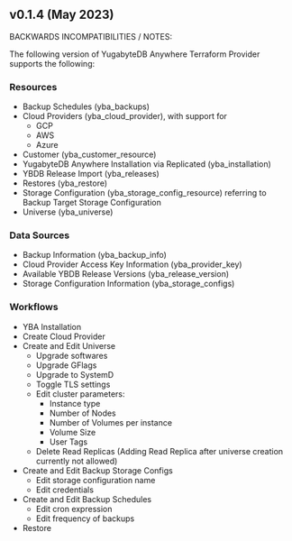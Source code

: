 ## v0.1.4 (May 2023)

BACKWARDS INCOMPATIBILITIES / NOTES:

The following version of YugabyteDB Anywhere Terraform Provider supports the following:

### Resources

- Backup Schedules (yba_backups)
- Cloud Providers (yba_cloud_provider), with support for
  - GCP
  - AWS
  - Azure
- Customer (yba_customer_resource)
- YugabyteDB Anywhere Installation via Replicated (yba_installation)
- YBDB Release Import (yba_releases)
- Restores (yba_restore)
- Storage Configuration (yba_storage_config_resource) referring to Backup Target Storage Configuration
- Universe (yba_universe)

### Data Sources

- Backup Information (yba_backup_info)
- Cloud Provider Access Key Information (yba_provider_key)
- Available YBDB Release Versions (yba_release_version)
- Storage Configuration Information (yba_storage_configs)

### Workflows

- YBA Installation
- Create Cloud Provider
- Create and Edit Universe
  - Upgrade softwares
  - Upgrade GFlags
  - Upgrade to SystemD
  - Toggle TLS settings
  - Edit cluster parameters:
    - Instance type
    - Number of Nodes
    - Number of Volumes per instance
    - Volume Size
    - User Tags
  - Delete Read Replicas (Adding Read Replica after universe creation currently not allowed)
- Create and Edit Backup Storage Configs
  - Edit storage configuration name
  - Edit credentials
- Create and Edit Backup Schedules
  - Edit cron expression
  - Edit frequency of backups
- Restore
